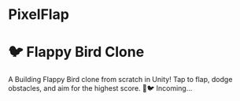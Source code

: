 # PixelFlap
# 🐦 Flappy Bird Clone

A Building Flappy Bird clone from scratch in Unity! Tap to flap, dodge obstacles, and aim for the highest score. 🚀🐦
Incoming...

